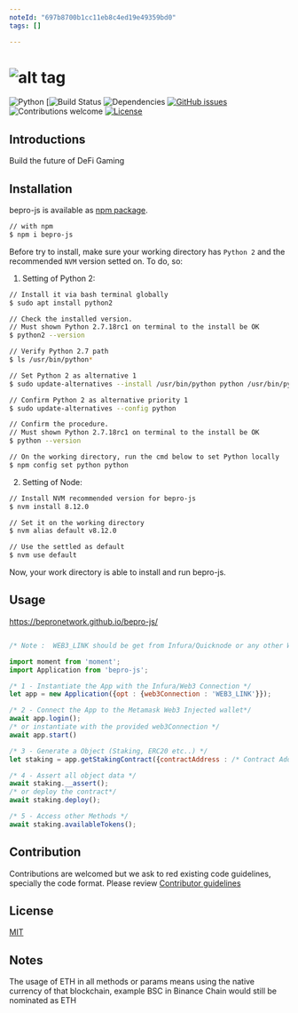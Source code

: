 ```yaml
---
noteId: "697b8700b1cc11eb8c4ed19e49359bd0"
tags: []

---
```


![alt tag](https://uploads-ssl.webflow.com/5fc917a7914bf7aa30cae033/5ff4e84c73f45881c8b9cd85_Logo-purple-dark-background-p-500.png)
=========

![Python](https://img.shields.io/badge/python-v2.7+-blue.svg)
[![Build Status](https://github.com/bepronetwork/bepro-js/actions/workflows/build.yml/badge.svg
)
![Dependencies](https://img.shields.io/badge/dependencies-up%20to%20date-brightgreen.svg)
[![GitHub issues](https://img.shields.io/github/issues/bepronetwork/bepro-js.svg)](https://GitHub.com/bepronetwork/bepro-js/issues/)
![Contributions welcome](https://img.shields.io/badge/contributions-welcome-orange.svg)
[![License](https://img.shields.io/badge/license-MIT-blue.svg)](https://opensource.org/licenses/MIT)


## Introductions
Build the future of DeFi Gaming

## Installation

bepro-js is available as [npm package](https://www.npmjs.com/package/bepro-js).

```bash
// with npm
$ npm i bepro-js
```

Before try to install, make sure your working directory has `Python 2` and the recommended `NVM` version setted on. To do, so:

1. Setting of Python 2:
```bash
// Install it via bash terminal globally
$ sudo apt install python2

// Check the installed version.
// Must shown Python 2.7.18rc1 on terminal to the install be OK
$ python2 --version

// Verify Python 2.7 path
$ ls /usr/bin/python*

// Set Python 2 as alternative 1
$ sudo update-alternatives --install /usr/bin/python python /usr/bin/python2 1

// Confirm Python 2 as alternative priority 1
$ sudo update-alternatives --config python

// Confirm the procedure.
// Must shown Python 2.7.18rc1 on terminal to the install be OK
$ python --version

// On the working directory, run the cmd below to set Python locally
$ npm config set python python
```

2. Setting of Node:
```bash
// Install NVM recommended version for bepro-js
$ nvm install 8.12.0

// Set it on the working directory
$ nvm alias default v8.12.0

// Use the settled as default
$ nvm use default
```

Now, your work directory is able to install and run bepro-js.

## Usage

https://bepronetwork.github.io/bepro-js/

```javascript

/* Note :  WEB3_LINK should be get from Infura/Quicknode or any other Web3 Provider - ETH, BSC, Moonbeam and others are supported */

import moment from 'moment';
import Application from 'bepro-js';

/* 1 - Instantiate the App with the Infura/Web3 Connection */
let app = new Application({opt : {web3Connection : 'WEB3_LINK'}});

/* 2 - Connect the App to the Metamask Web3 Injected wallet*/
await app.login();
/* or instantiate with the provided web3Connection */
await app.start()

/* 3 - Generate a Object (Staking, ERC20 etc..) */
let staking = app.getStakingContract({contractAddress : /* Contract Address (optional) */});

/* 4 - Assert all object data */
await staking.__assert();
/* or deploy the contract*/
await staking.deploy();

/* 5 - Access other Methods */
await staking.availableTokens();

```
## Contribution
Contributions are welcomed but we ask to red existing code guidelines, specially the code format. Please review [Contributor guidelines][1]

## License

[MIT](https://choosealicense.com/licenses/mit/)

## Notes

The usage of ETH in all methods or params means using the native currency of that blockchain, example BSC in Binance Chain would still be nominated as ETH

[1]: https://github.com/bepronetwork/bepro-js/blob/master/CONTRIBUTING.md